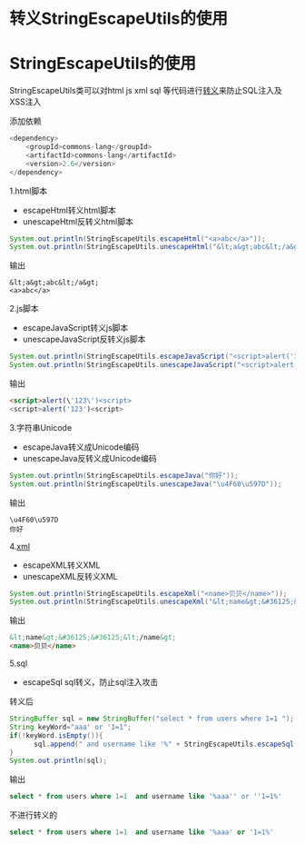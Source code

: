 # 转义StringEscapeUtils的使用




# StringEscapeUtils的使用

StringEscapeUtils类可以对html js xml  sql 等代码进行[转义](https://so.csdn.net/so/search?q=转义&spm=1001.2101.3001.7020)来防止SQL注入及XSS注入

添加依赖

```java
<dependency>
    <groupId>commons-lang</groupId>
    <artifactId>commons-lang</artifactId>
    <version>2.6</version>
</dependency>
```

1.html脚本

- escapeHtml转义html脚本
- unescapeHtml反转义html脚本

```java
System.out.println(StringEscapeUtils.escapeHtml("<a>abc</a>"));
System.out.println(StringEscapeUtils.unescapeHtml("&lt;a&gt;abc&lt;/a&gt;"));
```

输出

```
&lt;a&gt;abc&lt;/a&gt;
<a>abc</a>
```

2.js脚本

- escapeJavaScript转义js脚本
- unescapeJavaScript反转义js脚本

```java
System.out.println(StringEscapeUtils.escapeJavaScript("<script>alert('123')<script>"));
System.out.println(StringEscapeUtils.unescapeJavaScript("<script>alert(\'123\')<script>"));
```

输出

```html
<script>alert(\'123\')<script>
<script>alert('123')<script>
```

3.字符串Unicode　

- escapeJava转义成Unicode编码
- unescapeJava反转义成Unicode编码

```java
System.out.println(StringEscapeUtils.escapeJava("你好"));
System.out.println(StringEscapeUtils.unescapeJava("\u4F60\u597D"));
```

输出

```
\u4F60\u597D
你好
```

4.[xml](https://so.csdn.net/so/search?q=xml&spm=1001.2101.3001.7020)

- escapeXML转义XML
- unescapeXML反转义XML

```java
System.out.println(StringEscapeUtils.escapeXml("<name>贝贝</name>"));
System.out.println(StringEscapeUtils.unescapeXml("&lt;name&gt;&#36125;&#36125;&lt;/name&gt;"));
```

输出

```html
&lt;name&gt;&#36125;&#36125;&lt;/name&gt;
<name>贝贝</name>
```

5.sql

- escapeSql sql转义，防止sql注入攻击

转义后

```java
StringBuffer sql = new StringBuffer("select * from users where 1=1 ");
String keyWord="aaa' or '1=1";
if(!keyWord.isEmpty()){
      sql.append(" and username like '%" + StringEscapeUtils.escapeSql(keyWord) + "%'");
}
System.out.println(sql);
```

输出

```sql
select * from users where 1=1  and username like '%aaa'' or ''1=1%'
```

不进行转义的

```sql
select * from users where 1=1  and username like '%aaa' or '1=1%' 
```


